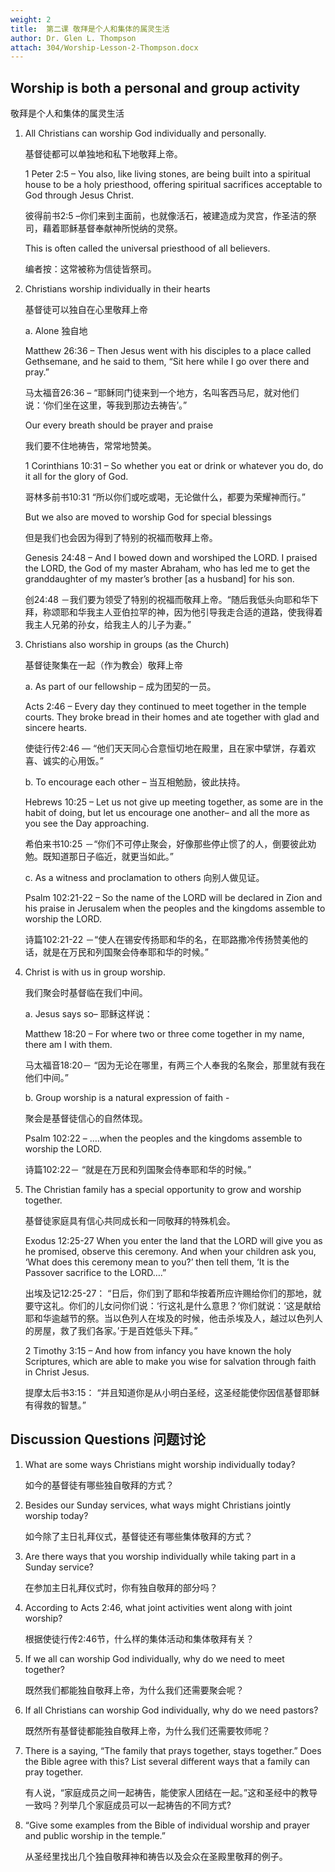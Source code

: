 ```yaml
---
weight: 2
title:  第二课 敬拜是个人和集体的属灵生活
author: Dr. Glen L. Thompson
attach: 304/Worship-Lesson-2-Thompson.docx
---
```

## Worship is both a personal and group activity

敬拜是个人和集体的属灵生活

1. All Christians can worship God individually and personally.

    基督徒都可以单独地和私下地敬拜上帝。

    1 Peter 2:5 – You also, like living stones, are being built into a spiritual house to be a holy priesthood, offering spiritual sacrifices acceptable to God through Jesus Christ.

    彼得前书2:5 –你们来到主面前，也就像活石，被建造成为灵宫，作圣洁的祭司，藉着耶稣基督奉献神所悦纳的灵祭。

    This is often called the universal priesthood of all believers.

    编者按：这常被称为信徒皆祭司。

2. Christians worship individually in their hearts

    基督徒可以独自在心里敬拜上帝

    a. Alone 独自地

    Matthew 26:36 – Then Jesus went with his disciples to a place called Gethsemane, and he said to them, “Sit here while I go over there and pray.”

    马太福音26:36 – “耶稣同门徒来到一个地方，名叫客西马尼，就对他们说：‘你们坐在这里，等我到那边去祷告’。”

    Our every breath should be prayer and praise

    我们要不住地祷告，常常地赞美。

    1 Corinthians 10:31 – So whether you eat or drink or whatever you do, do it all for the glory of God.

    哥林多前书10:31 “所以你们或吃或喝，无论做什么，都要为荣耀神而行。”

    But we also are moved to worship God for special blessings

    但是我们也会因为得到了特别的祝福而敬拜上帝。

    Genesis 24:48 – And I bowed down and worshiped the LORD. I praised the LORD, the God of my master Abraham, who has led me to get the granddaughter of my master’s brother [as a husband] for his son.

    创24:48 －我们要为领受了特别的祝福而敬拜上帝。“随后我低头向耶和华下拜，称颂耶和华我主人亚伯拉罕的神，因为他引导我走合适的道路，使我得着我主人兄弟的孙女，给我主人的儿子为妻。”

3. Christians also worship in groups (as the Church)

    基督徒聚集在一起（作为教会）敬拜上帝

    a. As part of our fellowship – 成为团契的一员。

    Acts 2:46 – Every day they continued to meet together in the temple courts. They broke bread in their homes and ate together with glad and sincere hearts.

    使徒行传2:46 — “他们天天同心合意恒切地在殿里，且在家中擘饼，存着欢喜、诚实的心用饭。”

    b. To encourage each other – 当互相勉励，彼此扶持。

    Hebrews 10:25 – Let us not give up meeting together, as some are in the habit of doing, but let us encourage one another– and all the more as you see the Day approaching.

    希伯来书10:25 －“你们不可停止聚会，好像那些停止惯了的人，倒要彼此劝勉。既知道那日子临近，就更当如此。”

    c. As a witness and proclamation to others 向别人做见证。

    Psalm 102:21-22 – So the name of the LORD will be declared in Zion and his praise in Jerusalem when the peoples and the kingdoms assemble to worship the LORD.

    诗篇102:21-22 －“使人在锡安传扬耶和华的名，在耶路撒冷传扬赞美他的话，就是在万民和列国聚会侍奉耶和华的时候。”

4. Christ is with us in group worship.

    我们聚会时基督临在我们中间。

    a. Jesus says so– 耶稣这样说：

    Matthew 18:20 – For where two or three come together in my name, there am I with them.

    马太福音18:20－ “因为无论在哪里，有两三个人奉我的名聚会，那里就有我在他们中间。”

    b. Group worship is a natural expression of faith -

    聚会是基督徒信心的自然体现。

    Psalm 102:22 – ….when the peoples and the kingdoms assemble to worship the LORD.

    诗篇102:22－ “就是在万民和列国聚会侍奉耶和华的时候。”

5. The Christian family has a special opportunity to grow and worship together.

    基督徒家庭具有信心共同成长和一同敬拜的特殊机会。

    Exodus 12:25-27 When you enter the land that the LORD will give you as he promised, observe this ceremony. And when your children ask you, ‘What does this ceremony mean to you?’ then tell them, ‘It is the Passover sacrifice to the LORD….”

    出埃及记12:25-27： “日后，你们到了耶和华按着所应许赐给你们的那地，就要守这礼。你们的儿女问你们说：‘行这礼是什么意思？’你们就说：‘这是献给耶和华逾越节的祭。当以色列人在埃及的时候，他击杀埃及人，越过以色列人的房屋，救了我们各家。’于是百姓低头下拜。”

    2 Timothy 3:15 – And how from infancy you have known the holy Scriptures, which are able to make you wise for salvation through faith in Christ Jesus.

    提摩太后书3:15： “并且知道你是从小明白圣经，这圣经能使你因信基督耶稣有得救的智慧。”

## Discussion Questions 问题讨论

1. What are some ways Christians might worship individually today?

    如今的基督徒有哪些独自敬拜的方式？

2. Besides our Sunday services, what ways might Christians jointly worship today?

    如今除了主日礼拜仪式，基督徒还有哪些集体敬拜的方式？

3. Are there ways that you worship individually while taking part in a Sunday service?

    在参加主日礼拜仪式时，你有独自敬拜的部分吗？

4. According to Acts 2:46, what joint activities went along with joint worship?

    根据使徒行传2:46节，什么样的集体活动和集体敬拜有关？

5. If we all can worship God individually, why do we need to meet together?

    既然我们都能独自敬拜上帝，为什么我们还需要聚会呢？

6. If all Christians can worship God individually, why do we need pastors?

    既然所有基督徒都能独自敬拜上帝，为什么我们还需要牧师呢？

7. There is a saying, “The family that prays together, stays together.” Does the Bible agree with this? List several different ways that a family can pray together.

    有人说，“家庭成员之间一起祷告，能使家人团结在一起。”这和圣经中的教导一致吗？列举几个家庭成员可以一起祷告的不同方式?

8. “Give some examples from the Bible of individual worship and prayer and public worship in the temple.”

    从圣经里找出几个独自敬拜神和祷告以及会众在圣殿里敬拜的例子。
